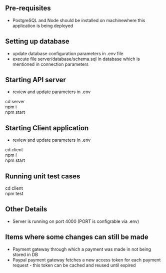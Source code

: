 ## Pre-requisites

- PostgreSQL and Node should be installed on machinewhere this application is being deployed

## Setting up database

- update database configuration parameters in .env file
- execute file server/database/schema.sql in database which is mentioned in connection parameters

## Starting API server

- review and update parameters in .env

cd server  
npm i  
npm start  

## Starting Client application

- review and update parameters in .env

cd client  
npm i  
npm start  

## Running unit test cases

cd client  
npm test  

## Other Details

- Server is running on port 4000 (PORT is configrable via .env)

## Items where some changes can still be made

- Payment gateway through which a payment was made in not being stored in DB
- Paypal payment gateway fetches a new access token for each payment request - this token can be cached and reused until expired
